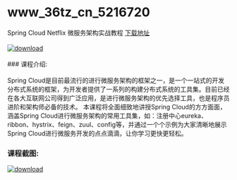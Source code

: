 # www_36tz_cn_5216720
Spring Cloud Netflix 微服务架构实战教程
[下载地址](http://www.36tz.cn/article/5216720 "下载地址")
<br/></br>[![download](http://36tz.cn/muke_img/2020_12_2-13-300x190.png "下载地址")](http://www.36tz.cn/article/5216720 "下载地址")
<br/></br>### 课程介绍:<br/></br>Spring Cloud是目前最流行的进行微服务架构的框架之一，是一个一站式的开发分布式系统的框架，为开发者提供了一系列的构建分布式系统的工具集。目前已经在各大互联网公司得到广泛应用，是进行微服务架构的优先选择工具，也是程序员进阶和架构师必备的技术。
本课程将全面细致地讲授Spring Cloud的方方面面，涵盖Spring Cloud进行微服务架构的常用工具集，如：注册中心eureka、ribbon、hystrix、feign、zuul、config等，并通过一个个示例为大家清晰地展示Spring Cloud进行微服务开发的点点滴滴，让你学习更快更轻松。

### 课程截图:
[![download](http://36tz.cn/muke_img/2020_12_1-14.png "下载地址")](http://www.36tz.cn/article/5216720 "下载地址")
